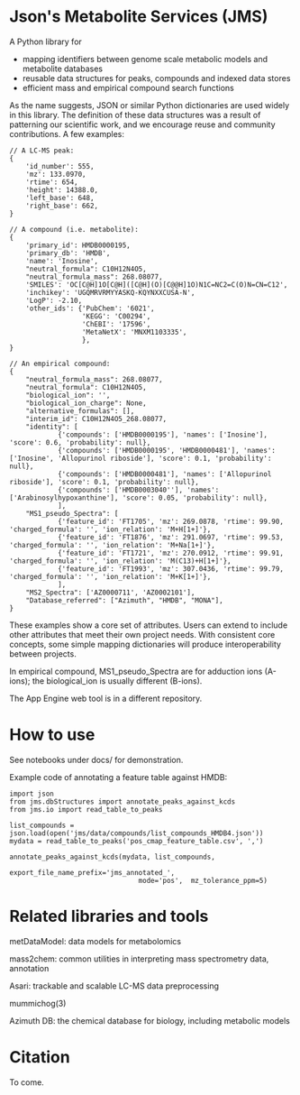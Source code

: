 Json's Metabolite Services (JMS)
================================

A Python library for 
- mapping identifiers between genome scale metabolic models and metabolite databases
- reusable data structures for peaks, compounds and indexed data stores
- efficient mass and empirical compound search functions

As the name suggests, JSON or similar Python dictionaries are used widely in this library.
The definition of these data structures was a result of patterning our scientific work, 
and we encourage reuse and community contributions.
A few examples:

```
// A LC-MS peak:
{
    'id_number': 555,
    'mz': 133.0970, 
    'rtime': 654, 
    'height': 14388.0, 
    'left_base': 648, 
    'right_base': 662, 
}

// A compound (i.e. metabolite):
{
    'primary_id': HMDB0000195,
    'primary_db': 'HMDB',
    'name': 'Inosine',
    "neutral_formula": C10H12N4O5,
    "neutral_formula_mass": 268.08077, 
    'SMILES': 'OC[C@H]1O[C@H]([C@H](O)[C@@H]1O)N1C=NC2=C(O)N=CN=C12', 
    'inchikey': 'UGQMRVRMYYASKQ-KQYNXXCUSA-N',
    'LogP': -2.10,
    'other_ids': {'PubChem': '6021',
                  'KEGG': 'C00294',
                  'ChEBI': '17596',
                  'MetaNetX': 'MNXM1103335',
                  },
}

// An empirical compound:
{
    "neutral_formula_mass": 268.08077, 
    "neutral_formula": C10H12N4O5,
    "biological_ion": '',
    "biological_ion_charge": None,
    "alternative_formulas": [],
    "interim_id": C10H12N4O5_268.08077,
    "identity": [
            {'compounds': ['HMDB0000195'], 'names': ['Inosine'], 'score': 0.6, 'probability': null},
            {'compounds': ['HMDB0000195', 'HMDB0000481'], 'names': ['Inosine', 'Allopurinol riboside'], 'score': 0.1, 'probability': null},
            {'compounds': ['HMDB0000481'], 'names': ['Allopurinol riboside'], 'score': 0.1, 'probability': null},
            {'compounds': ['HMDB0003040''], 'names': ['Arabinosylhypoxanthine'], 'score': 0.05, 'probability': null},
            ],
    "MS1_pseudo_Spectra": [
            {'feature_id': 'FT1705', 'mz': 269.0878, 'rtime': 99.90, 'charged_formula': '', 'ion_relation': 'M+H[1+]'},
            {'feature_id': 'FT1876', 'mz': 291.0697, 'rtime': 99.53, 'charged_formula': '', 'ion_relation': 'M+Na[1+]'},
            {'feature_id': 'FT1721', 'mz': 270.0912, 'rtime': 99.91, 'charged_formula': '', 'ion_relation': 'M(C13)+H[1+]'},
            {'feature_id': 'FT1993', 'mz': 307.0436, 'rtime': 99.79, 'charged_formula': '', 'ion_relation': 'M+K[1+]'},
            ],
    "MS2_Spectra": ['AZ0000711', 'AZ0002101'],
    "Database_referred": ["Azimuth", "HMDB", "MONA"],
}
```

These examples show a core set of attributes. 
Users can extend to include other attributes that meet their own project needs.
With consistent core concepts, some simple mapping dictionaries will produce interoperability between projects. 

In empirical compound, MS1_pseudo_Spectra are for adduction ions (A-ions); the biological_ion is usually different (B-ions).

The App Engine web tool is in a different repository.

How to use
==========

See notebooks under docs/ for demonstration.

Example code of annotating a feature table against HMDB:

```
import json
from jms.dbStructures import annotate_peaks_against_kcds
from jms.io import read_table_to_peaks

list_compounds = json.load(open('jms/data/compounds/list_compounds_HMDB4.json'))
mydata = read_table_to_peaks('pos_cmap_feature_table.csv', ',')

annotate_peaks_against_kcds(mydata, list_compounds, 
                                export_file_name_prefix='jms_annotated_',
                                mode='pos',  mz_tolerance_ppm=5)
```

Related libraries and tools
===========================

metDataModel: data models for metabolomics

mass2chem: common utilities in interpreting mass spectrometry data, annotation

Asari: trackable and scalable LC-MS data preprocessing

mummichog(3)

Azimuth DB: the chemical database for biology, including metabolic models


Citation
========
To come.

